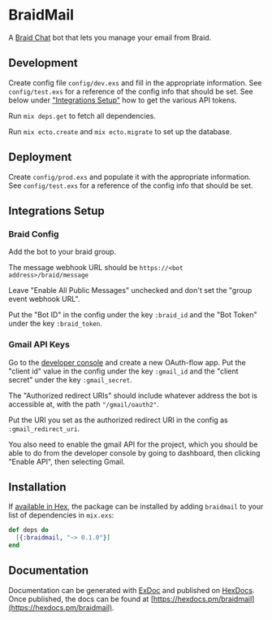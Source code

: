 # BraidMail

A [Braid Chat](https://github.com/braidchat/braid) bot that lets you manage your email from Braid.

## Development

Create config file `config/dev.exs` and fill in the appropriate information.
See `config/test.exs` for a reference of the config info that should be set.
See below under ["Integrations Setup"](#integrations-setup) how to get the various API tokens.

Run `mix deps.get` to fetch all dependencies.

Run `mix ecto.create` and `mix ecto.migrate` to set up the database.

## Deployment

Create `config/prod.exs` and populate it with the appropriate information.
See `config/test.exs` for a reference of the config info that should be set.

## Integrations Setup

### Braid Config

Add the bot to your braid group.

The message webhook URL should be `https://<bot address>/braid/message`

Leave "Enable All Public Messages" unchecked and don't set the "group event webhook URL".

Put the "Bot ID" in the config under the key `:braid_id` and the "Bot Token" under the key `:braid_token`.

### Gmail API Keys

Go to the [developer console](https://console.developers.google.com) and create a new OAuth-flow app.
Put the "client id" value in the config under the key `:gmail_id` and the "client secret" under the key `:gmail_secret`.

The "Authorized redirect URIs" should include whatever address the bot is accessible at, with the path `"/gmail/oauth2"`.

Put the URI you set as the authorized redirect URI in the config as `:gmail_redirect_uri`.

You also need to enable the gmail API for the project, which you should be able to do from the developer console by going to dashboard, then clicking "Enable API", then selecting Gmail.

## Installation

<!-- TODO -->

If [available in Hex](https://hex.pm/docs/publish), the package can be installed
by adding `braidmail` to your list of dependencies in `mix.exs`:

```elixir
def deps do
  [{:braidmail, "~> 0.1.0"}]
end
```

## Documentation

Documentation can be generated with [ExDoc](https://github.com/elixir-lang/ex_doc) and published on [HexDocs](https://hexdocs.pm).
Once published, the docs can be found at [https://hexdocs.pm/braidmail](https://hexdocs.pm/braidmail).
